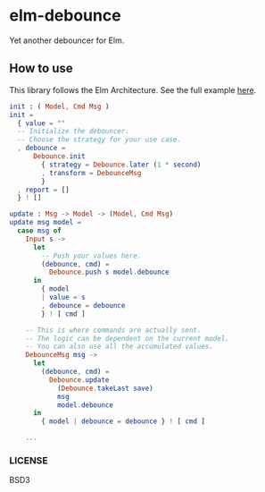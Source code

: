 # elm-debounce

Yet another debouncer for Elm.

## How to use

This library follows the Elm Architecture. See the full example [here](https://github.com/jinjor/elm-debounce/blob/master/examples/Main.elm).

```elm
init : ( Model, Cmd Msg )
init =
  { value = ""
  -- Initialize the debouncer.
  -- Choose the strategy for your use case.
  , debounce =
      Debounce.init
        { strategy = Debounce.later (1 * second)
        , transform = DebounceMsg
        }
  , report = []
  } ! []
```

```elm
update : Msg -> Model -> (Model, Cmd Msg)
update msg model =
  case msg of
    Input s ->
      let
        -- Push your values here.
        (debounce, cmd) =
          Debounce.push s model.debounce
      in
        { model
        | value = s
        , debounce = debounce
        } ! [ cmd ]

    -- This is where commands are actually sent.
    -- The logic can be dependent on the current model.
    -- You can also use all the accumulated values.
    DebounceMsg msg ->
      let
        (debounce, cmd) =
          Debounce.update
            (Debounce.takeLast save)
            msg
            model.debounce
      in
        { model | debounce = debounce } ! [ cmd ]

    ...
```

### LICENSE

BSD3
